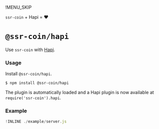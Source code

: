 !MENU_SKIP

`ssr-coin` + Hapi = :heart:

# `@ssr-coin/hapi`

Use `ssr-coin` with [Hapi](https://github.com/hapijs/hapi).

### Usage

Install `@ssr-coin/hapi`.

~~~shell
$ npm install @ssr-coin/hapi
~~~

The plugin is automatically loaded and
a Hapi plugin is now available at `require('ssr-coin').hapi`.

### Example

~~~js
!INLINE ./example/server.js
~~~
